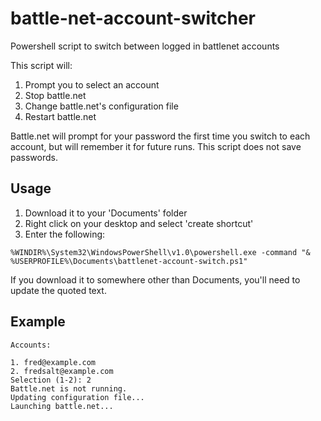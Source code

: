 # battle-net-account-switcher
Powershell script to switch between logged in battlenet accounts

This script will:

1. Prompt you to select an account
1. Stop battle.net
1. Change battle.net's configuration file
1. Restart battle.net

Battle.net will prompt for your password the first time you switch to each account, but will remember it for future runs. This script does not save passwords.

## Usage

1. Download it to your 'Documents' folder
1. Right click on your desktop and select 'create shortcut'
1. Enter the following:

```
%WINDIR%\System32\WindowsPowerShell\v1.0\powershell.exe -command "& %USERPROFILE%\Documents\battlenet-account-switch.ps1"
```

If you download it to somewhere other than Documents, you'll need to update the quoted text.

## Example

```
Accounts:

1. fred@example.com
2. fredsalt@example.com
Selection (1-2): 2
Battle.net is not running.
Updating configuration file...
Launching battle.net...
```
